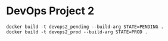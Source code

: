 # DevOps Project 2

```
docker build -t devops2_pending --build-arg STATE=PENDING .
docker build -t devops2_prod --build-arg STATE=PROD .
```